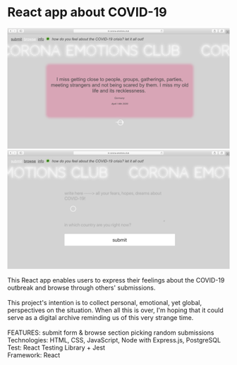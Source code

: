 # React app about COVID-19

![screenshot](screenshot_1.png)
![screenshot](screenshot_2.png)

This React app enables users to express their feelings about the COVID-19 outbreak and browse through others' submissions.<br /> <br />
This project's intention is to collect personal, emotional, yet global, perspectives on the situation.
When all this is over, I'm hoping that it could serve as a digital
archive reminding us of this very strange time.
<br /> <br />
FEATURES: submit form & browse section picking random submissions <br />
Technologies: HTML, CSS, JavaScript, Node with Express.js, PostgreSQL <br />
Test: React Testing Library + Jest <br />
Framework: React
